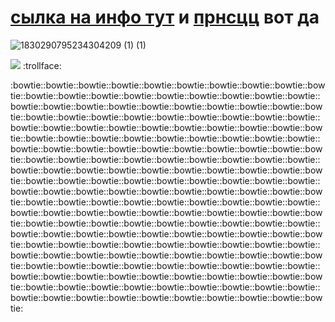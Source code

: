 # [сылка на инфо тут](https://t.me/T0UAKI) и [прнсцц](https://pronouns.cc/@toyaki) вот да
![1830290795234304209 (1) (1)](https://github.com/user-attachments/assets/4eadb1a2-9132-4c6b-a9d5-68be10cb5d63)


![](https://komarev.com/ghpvc/?username=touyaki&color=blueviolet&style=for-the-badge&label=сколько+прочекало+профиль&abbreviated=true)   ‎  ‎ :trollface:

:bowtie::bowtie::bowtie::bowtie::bowtie::bowtie::bowtie::bowtie::bowtie::bowtie::bowtie::bowtie::bowtie::bowtie::bowtie::bowtie::bowtie::bowtie::bowtie::bowtie::bowtie::bowtie::bowtie::bowtie::bowtie::bowtie::bowtie::bowtie::bowtie::bowtie::bowtie::bowtie::bowtie::bowtie::bowtie::bowtie::bowtie::bowtie::bowtie::bowtie::bowtie::bowtie::bowtie::bowtie::bowtie::bowtie::bowtie::bowtie::bowtie::bowtie::bowtie::bowtie::bowtie::bowtie::bowtie::bowtie::bowtie::bowtie::bowtie::bowtie::bowtie::bowtie::bowtie::bowtie::bowtie::bowtie::bowtie::bowtie::bowtie::bowtie::bowtie::bowtie::bowtie::bowtie::bowtie::bowtie::bowtie::bowtie::bowtie::bowtie::bowtie::bowtie::bowtie::bowtie::bowtie::bowtie::bowtie::bowtie::bowtie::bowtie::bowtie::bowtie::bowtie::bowtie::bowtie::bowtie::bowtie::bowtie::bowtie::bowtie::bowtie::bowtie::bowtie::bowtie::bowtie::bowtie::bowtie::bowtie::bowtie::bowtie::bowtie::bowtie::bowtie::bowtie::bowtie::bowtie::bowtie::bowtie::bowtie::bowtie::bowtie::bowtie::bowtie::bowtie::bowtie::bowtie::bowtie::bowtie::bowtie::bowtie::bowtie::bowtie::bowtie::bowtie::bowtie::bowtie::bowtie::bowtie::bowtie::bowtie::bowtie::bowtie::bowtie::bowtie::bowtie::bowtie::bowtie::bowtie::bowtie::bowtie::bowtie::bowtie::bowtie::bowtie::bowtie::bowtie::bowtie::bowtie::bowtie::bowtie::bowtie::bowtie::bowtie::bowtie::bowtie::bowtie::bowtie::bowtie::bowtie::bowtie::bowtie::bowtie::bowtie::bowtie::bowtie::bowtie::bowtie::bowtie::bowtie::bowtie::bowtie::bowtie::bowtie::bowtie::bowtie::bowtie::bowtie::bowtie::bowtie::bowtie::bowtie::bowtie::bowtie::bowtie::bowtie::bowtie::bowtie::bowtie::bowtie::bowtie:
